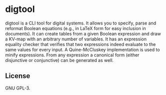 # digtool
digtool is a CLI tool for digital systems. It allows you to specify, parse and
reformat Boolean equations (e.g., in LaTeX form for easy inclusion in
documents). It can create tables from a given Boolean expression and draw a
KV-map with an arbitrary number of variables. It has an expression equality
checker that verifies that two expressions indeed evaluate to the same values
for every input. A Quine-McCluskey implementation is used to minify
expressions. From any expression a canonical form (either disjunctive or
conjunctive) can be generated as well.

## License
GNU GPL-3.
